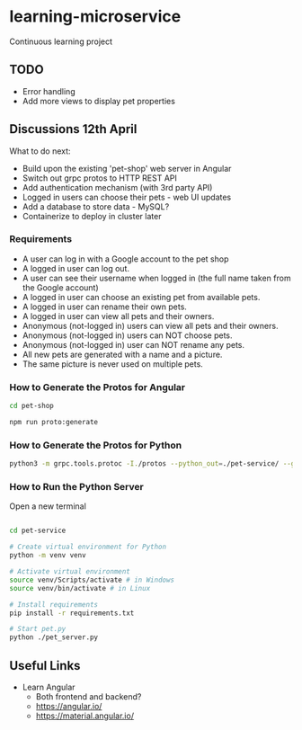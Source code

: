 # learning-microservice
Continuous learning project

## TODO
* Error handling
* Add more views to display pet properties


## Discussions 12th April

What to do next:
* Build upon the existing 'pet-shop' web server in Angular
* Switch out grpc protos to HTTP REST API
* Add authentication mechanism (with 3rd party API)
* Logged in users can choose their pets - web UI updates
* Add a database to store data - MySQL?
* Containerize to deploy in cluster later


### Requirements
* A user can log in with a Google account to the pet shop
* A logged in user can log out.
* A user can see their username when logged in (the full name taken from the Google account)
* A logged in user can choose an existing pet from available pets.
* A logged in user can rename their own pets.
* A logged in user can view all pets and their owners.
* Anonymous (not-logged in) users can view all pets and their owners.
* Anonymous (not-logged in) users can NOT choose pets.
* Anonymous (not-logged in) user can NOT rename any pets.
* All new pets are generated with a name and a picture.
* The same picture is never used on multiple pets.



### How to Generate the Protos for Angular
```bash
cd pet-shop

npm run proto:generate
```

### How to Generate the Protos for Python

```bash
python3 -m grpc.tools.protoc -I./protos --python_out=./pet-service/ --grpc_python_out=./pet-service/ $(find ./protos -iname *.proto)

```

### How to Run the Python Server

Open a new terminal

```bash

cd pet-service

# Create virtual environment for Python
python -m venv venv

# Activate virtual environment
source venv/Scripts/activate # in Windows
source venv/bin/activate # in Linux

# Install requirements
pip install -r requirements.txt

# Start pet.py
python ./pet_server.py

```

## Useful Links

* Learn Angular
    * Both frontend and backend?
    * https://angular.io/
    * https://material.angular.io/


